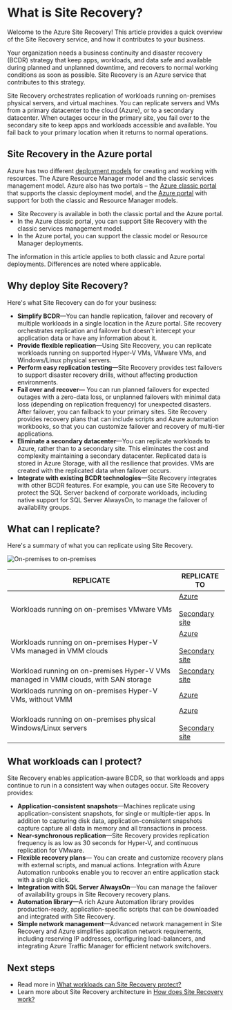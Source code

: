 <properties
	pageTitle="What is Site Recovery? | Microsoft Azure"
	description="Provides an overview of the Azure Site Recovery service, and summarizes deployment scenarios."
	services="site-recovery"
	documentationCenter=""
	authors="rayne-wiselman"
	manager="cfreeman"
	editor=""/>

<tags
	ms.service="site-recovery"
	ms.devlang="na"
	ms.topic="get-started-article"
	ms.tgt_pltfrm="na"
	ms.workload="storage-backup-recovery"
	ms.date="10/13/2016"
	ms.author="raynew"/>

#  What is Site Recovery?

Welcome to the Azure Site Recovery! This article provides a quick overview of the Site Recovery service, and how it contributes to your  business.

Your organization needs a business continuity and disaster recovery (BCDR) strategy that keep apps, workloads, and data safe and available during planned and unplanned downtime, and recovers to normal working conditions as soon as possible. Site Recovery is an Azure service that contributes to this strategy.

Site Recovery orchestrates replication of workloads running on-premises physical servers, and virtual machines. You can replicate servers and VMs from a primary datacenter to the cloud (Azure), or to a secondary datacenter. When outages occur in the primary site, you fail over to the secondary site to keep apps and workloads accessible and available. You fail back to your primary location when it returns to normal operations.

## Site Recovery in the Azure portal

Azure has two different [deployment models](../resource-manager-deployment-model.md) for creating and working with resources. The Azure Resource Manager model and the classic services management model. Azure also has two portals – the [Azure classic portal](https://manage.windowsazure.com/) that supports the classic deployment model, and the [Azure portal](https://portal.azure.com) with support for both the classic and Resource Manager models.

- Site Recovery is available in both the classic portal and the Azure portal.
- In the Azure classic portal, you can support Site Recovery with the classic services management model.
- In the Azure portal, you can support the classic model or Resource Manager deployments. 

The information in this article applies to both classic and Azure portal deployments. Differences are noted where applicable.


## Why deploy Site Recovery?

Here's what Site Recovery can do for your business:

- **Simplify BCDR**—You can handle replication, failover and recovery of multiple workloads in a single location in the Azure portal. Site recovery orchestrates replication and failover but doesn't intercept your application data or have any information about it.
- **Provide flexible replication**—Using Site Recovery, you can replicate workloads running on supported Hyper-V VMs, VMware VMs, and Windows/Linux physical servers.
- **Perform easy replication testing**—Site Recovery provides test failovers to support disaster recovery drills, without affecting production environments.
- **Fail over and recover**— You can run planned failovers for expected outages with a zero-data loss, or unplanned failovers with minimal data loss (depending on replication frequency) for unexpected disasters. After failover, you can failback to your primary sites. Site Recovery provides recovery plans that can include scripts and Azure automation workbooks, so that you can customize failover and recovery of multi-tier applications.
- **Eliminate a secondary datacenter**—You can replicate workloads to Azure, rather than to a secondary site. This eliminates the cost and complexity maintaining a secondary datacenter. Replicated data is stored in Azure Storage, with all the resilience that provides. VMs are created with the replicated data when failover occurs.
- **Integrate with existing BCDR technologies**—Site Recovery integrates with other BCDR features. For example, you can use Site Recovery to protect the SQL Server backend of corporate workloads, including native support for SQL Server AlwaysOn, to manage the failover of availability groups.

## What can I replicate?

Here's a summary of what you can replicate using Site Recovery.

![On-premises to on-premises](./media/site-recovery-overview/asr-overview-graphic.png)

**REPLICATE** | **REPLICATE TO** 
---|---
Workloads running on on-premises VMware VMs | [Azure](site-recovery-vmware-to-azure-classic.md)<br/><br/> [Secondary site](site-recovery-vmware-to-vmware.md)
Workloads running on on-premises Hyper-V VMs managed in VMM clouds  | [Azure](site-recovery-vmm-to-azure.md)<br/><br/> [Secondary site](site-recovery-vmm-to-vmm.md) 
Workload running on on-premises Hyper-V VMs managed in VMM clouds, with SAN storage|  [Secondary site](site-recovery-vmm-san.md)
Workloads running on on-premises Hyper-V VMs, without VMM | [Azure](site-recovery-hyper-v-site-to-azure.md)
Workloads running on on-premises physical Windows/Linux servers | [Azure](site-recovery-vmware-to-azure-classic.md)<br/><br/> [Secondary site](site-recovery-vmware-to-vmware.md)


## What workloads can I protect?

Site Recovery enables application-aware BCDR, so that workloads and apps continue to run in a consistent way when outages occur. Site Recovery provides:

- **Application-consistent snapshots**—Machines replicate using application-consistent snapshots, for single or multiple-tier apps. In addition to capturing disk data, application-consistent snapshots capture capture all data in memory and all transactions in process.
- **Near-synchronous replication**—Site Recovery provides replication frequency is as low as 30 seconds for Hyper-V, and continuous replication for VMware.
- **Flexible recovery plans**— You can create and customize recovery plans with external scripts, and manual actions. Integration with Azure Automation runbooks enable you to recover an entire application stack with a single click.
- **Integration with SQL Server AlwaysOn**—You can manage the failover of availability groups in Site Recovery recovery plans.
- **Automation library**—A rich Azure Automation library provides production-ready, application-specific scripts that can be downloaded and integrated with Site Recovery.
- **Simple network management**—Advanced network management in Site Recovery and Azure simplifies application network requirements, including reserving IP addresses, configuring load-balancers, and integrating Azure Traffic Manager for efficient network switchovers.


## Next steps

- Read more in [What workloads can Site Recovery protect?](site-recovery-workload.md)
- Learn more about Site Recovery architecture in [How does Site Recovery work?](site-recovery-components.md)
 
